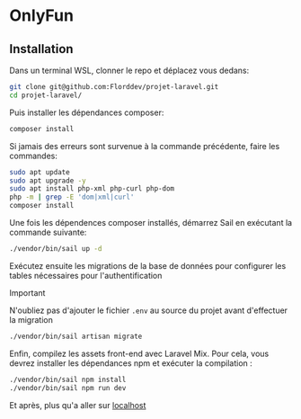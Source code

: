 # OnlyFun

## Installation

Dans un terminal WSL, clonner le repo et déplacez vous dedans:
```bash
git clone git@github.com:Florddev/projet-laravel.git
cd projet-laravel/
```

Puis installer les dépendances composer:
```bash
composer install
```

Si jamais des erreurs sont survenue à la commande précédente, faire les commandes:
```bash
sudo apt update
sudo apt upgrade -y
sudo apt install php-xml php-curl php-dom
php -m | grep -E 'dom|xml|curl'
composer install
```

Une fois les dépendences composer installés, démarrez Sail en exécutant la commande suivante:
```bash
./vendor/bin/sail up -d
```

Exécutez ensuite les migrations de la base de données pour configurer les tables nécessaires pour l'authentification

> [!IMPORTANT]  
> N'oubliez pas d'ajouter le fichier `.env` au source du projet avant d'effectuer la migration

```bash
./vendor/bin/sail artisan migrate
```

Enfin, compilez les assets front-end avec Laravel Mix. Pour cela, vous devrez installer les dépendances npm et exécuter la compilation :
```bash
./vendor/bin/sail npm install
./vendor/bin/sail npm run dev
```

Et après, plus qu'a aller sur [localhost](http://localhost)
